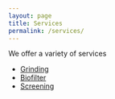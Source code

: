 ```yaml
---
layout: page
title: Services
permalink: /services/
---
```


We offer a variety of services

 * [Grinding](/services/grinding)
 * [Biofilter](/services/biofilter)
 * [Screening](/services/screening)
